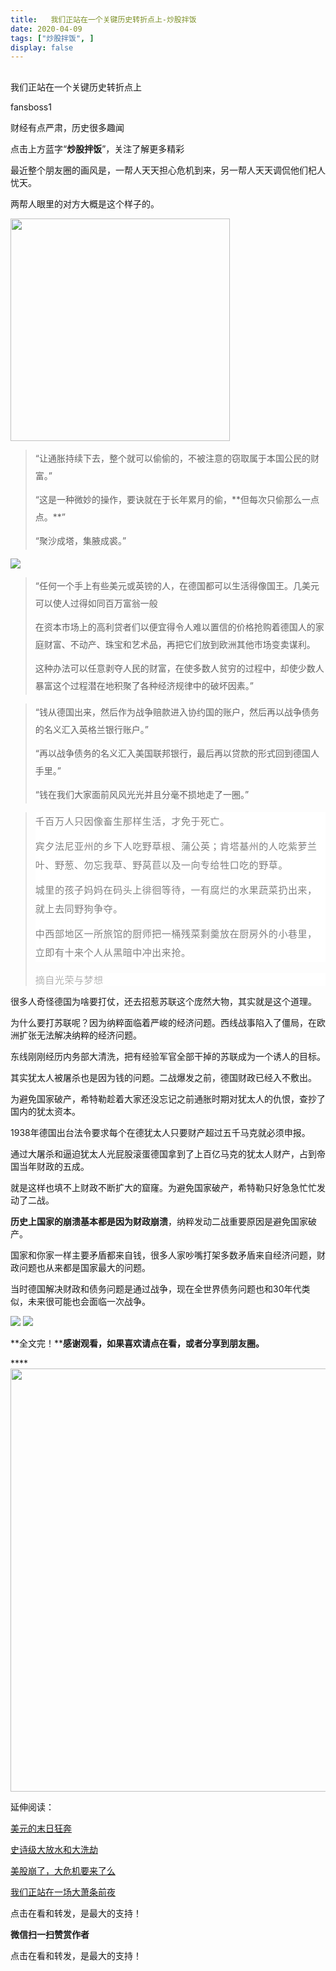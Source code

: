 ```yaml
---
title:   我们正站在一个关键历史转折点上-炒股拌饭
date: 2020-04-09
tags: ["炒股拌饭", ]
display: false
---
```



## 



我们正站在一个关键历史转折点上




fansboss1




财经有点严肃，历史很多趣闻


点击上方蓝字“**炒股拌饭**”，关注了解更多精彩

最近整个朋友圈的画风是，一帮人天天担心危机到来，另一帮人天天调侃他们杞人忧天。

两帮人眼里的对方大概是这个样子的。

<img class="rich_pages" data-ratio="1.0156494522691706" data-s="300,640" src="https://mmbiz.qpic.cn/sz_mmbiz_png/tnE2st4BmibZwkVBr4vzI7Xm4IW6pLa72gouL90B11UYrvuNxibRDj8FuLu9Wy2Mfb1235kfdf0DbGDSTc4mcjBA/640?wx_fmt=png" data-type="png" data-w="639" style="width: 351px;height: 356px;"/>

> <section class="js_blockquote_digest"><section><section style="text-align: start;margin-top: 10px;margin-bottom: 10px;line-height: 2em;">“让通胀持续下去，整个就可以偷偷的，不被注意的窃取属于本国公民的财富。”</section><section style="text-align: start;margin-top: 10px;margin-bottom: 10px;line-height: 2em;">“这是一种微妙的操作，要诀就在于长年累月的偷，**但每次只偷那么一点点。**”</section><section style="text-align: start;margin-top: 10px;margin-bottom: 10px;line-height: 2em;">“聚沙成塔，集腋成裘。”</section></section></section>

<img class="rich_pages" data-ratio="0.408" data-s="300,640" src="https://mmbiz.qpic.cn/sz_mmbiz_png/tnE2st4BmibZwkVBr4vzI7Xm4IW6pLa72hlcQ8oUl3mHr73sXB3seDGNzAs34ZEMxuU35zrE3FkZaIX9pAuUpTw/640?wx_fmt=png" data-type="png" data-w="625" style=""/>

> <section class="js_blockquote_digest" style="margin-top: 10px;margin-bottom: 10px;line-height: 2em;"><section style="margin-top: 10px;margin-bottom: 10px;line-height: 2em;">“任何一个手上有些美元或英镑的人，在德国都可以生活得像国王。几美元可以使人过得如同百万富翁一般</section><section style="margin-top: 10px;margin-bottom: 10px;line-height: 2em;">在资本市场上的高利贷者们以便宜得令人难以置信的价格抢购着德国人的家庭财富、不动产、珠宝和艺术品，再把它们放到欧洲其他市场变卖谋利。</section><section style="margin-top: 10px;margin-bottom: 10px;line-height: 2em;">这种办法可以任意剥夺人民的财富，在使多数人贫穷的过程中，却使少数人暴富这个过程潜在地积聚了各种经济规律中的破坏因素。”</section></section>

> <section class="js_blockquote_digest" style="margin-top: 10px;margin-bottom: 10px;line-height: 2em;"><section style="margin-top: 10px;margin-bottom: 10px;line-height: 2em;">“钱从德国出来，然后作为战争赔款进入协约国的账户，然后再以战争债务的名义汇入英格兰银行账户。”</section><section style="margin-top: 10px;margin-bottom: 10px;line-height: 2em;">“再以战争债务的名义汇入美国联邦银行，最后再以贷款的形式回到德国人手里。”</section><section style="margin-top: 10px;margin-bottom: 10px;line-height: 2em;">“钱在我们大家面前风风光光并且分毫不损地走了一圈。”</section></section>

> <section class="js_blockquote_digest"><section><section style="margin-top: 10px;margin-bottom: 10px;max-width: 100%;color: rgba(0, 0, 0, 0.5);font-family: -apple-system-font, BlinkMacSystemFont, &quot;Helvetica Neue&quot;, &quot;PingFang SC&quot;, &quot;Hiragino Sans GB&quot;, &quot;Microsoft YaHei UI&quot;, &quot;Microsoft YaHei&quot;, Arial, sans-serif;font-size: 15px;letter-spacing: 0.544px;white-space: normal;background-color: rgb(255, 255, 255);text-align: start;line-height: 2em;box-sizing: border-box !important;word-wrap: break-word !important;"><section style="margin-top: 10px;margin-bottom: 10px;max-width: 100%;line-height: 2em;box-sizing: border-box !important;word-wrap: break-word !important;">千百万人只因像畜生那样生活，才免于死亡。</section><section style="margin-top: 10px;margin-bottom: 10px;max-width: 100%;line-height: 2em;box-sizing: border-box !important;word-wrap: break-word !important;">宾夕法尼亚州的乡下人吃野草根、蒲公英；肯塔基州的人吃紫萝兰叶、野葱、勿忘我草、野莴苣以及一向专给牲口吃的野草。</section><section style="margin-top: 10px;margin-bottom: 10px;max-width: 100%;line-height: 2em;box-sizing: border-box !important;word-wrap: break-word !important;">城里的孩子妈妈在码头上徘徊等待，一有腐烂的水果蔬菜扔出来，就上去同野狗争夺。</section><section style="margin-top: 10px;margin-bottom: 10px;max-width: 100%;line-height: 2em;box-sizing: border-box !important;word-wrap: break-word !important;">中西部地区一所旅馆的厨师把一桶残菜剩羹放在厨房外的小巷里，立即有十来个人从黑暗中冲出来抢。</section></section><section class="blockquote_info" data-json="%7B%22type%22%3A%22out%22%2C%22source%22%3A%22url%22%2C%22digest%22%3A%22%22%2C%22digestLen%22%3A187%2C%22text%22%3A%22%E5%8D%83%E7%99%BE%E4%B8%87%E4%BA%BA%E5%8F%AA%E5%9B%A0%E5%83%8F%E7%95%9C%E7%94%9F%E9%82%A3%E6%A0%B7%E7%94%9F%E6%B4%BB%EF%BC%8C%E6%89%8D%E5%85%8D%E4%BA%8E%E6%AD%BB%E4%BA%A1%E3%80%82%E5%AE%BE%E5%A4%95%E6%B3%95%E5%B0%BC%E4%BA%9A%E5%B7%9E%E7%9A%84%E4%B9%A1%E4%B8%8B%E4%BA%BA%E5%90%83%E9%87%8E%E8%8D%89%E6%A0%B9%E3%80%81%E8%92%B2%E5%85%AC%E8%8B%B1%EF%BC%9B%E8%82%AF%E5%A1%94%E5%9F%BA%E5%B7%9E%E7%9A%84%E4%BA%BA%E5%90%83%E7%B4%AB%E8%90%9D%E5%85%B0%E5%8F%B6%E3%80%81%E9%87%8E%E8%91%B1%E3%80%81%E5%8B%BF%E5%BF%98%E6%88%91%E8%8D%89%E3%80%81%E9%87%8E%E8%8E%B4%E8%8B%A3%E4%BB%A5%E5%8F%8A%E4%B8%80%E5%90%91%E4%B8%93%E7%BB%99%E7%89%B2%E5%8F%A3%E5%90%83%E7%9A%84%E9%87%8E%E8%8D%89%E3%80%82%E5%9F%8E%E9%87%8C%E7%9A%84%E5%AD%A9%E5%AD%90%E5%A6%88%E5%A6%88%E5%9C%A8%E7%A0%81%E5%A4%B4%E4%B8%8A%E5%BE%98%E5%BE%8A%E7%AD%89%E5%BE%85%EF%BC%8C%E4%B8%80%E6%9C%89%E8%85%90%E7%83%82%E7%9A%84%E6%B0%B4%E6%9E%9C%E8%94%AC%E8%8F%9C%E6%89%94%E5%87%BA%E6%9D%A5%EF%BC%8C%E5%B0%B1%E4%B8%8A%E5%8E%BB%E5%90%8C%E9%87%8E%E7%8B%97%E4%BA%89%E5%A4%BA%E3%80%82%E8%94%AC%E8%8F%9C%E4%BB%8E%E7%A0%81%E5%A4%B4%E8%A3%85%E4%B8%8A%E5%8D%A1%E8%BD%A6%EF%BC%8C%E5%A5%B9%E4%BB%AC%E5%B0%B1%E8%B7%9F%E5%9C%A8%E5%90%8E%E8%BE%B9%E8%B7%91%EF%BC%8C%E6%9C%89%E4%BB%80%E4%B9%88%E6%8E%89%E4%B8%8B%E6%9D%A5%E5%B0%B1%E6%8D%A1%E3%80%82%E4%B8%AD%E8%A5%BF%E9%83%A8%E5%9C%B0%E5%8C%BA%E4%B8%80%E6%89%80%E6%97%85%E9%A6%86%E7%9A%84%E5%8E%A8%E5%B8%88%E6%8A%8A%E4%B8%80%E6%A1%B6%E6%AE%8B%E8%8F%9C%E5%89%A9%E7%BE%B9%E6%94%BE%E5%9C%A8%E5%8E%A8%E6%88%BF%E5%A4%96%E7%9A%84%E5%B0%8F%E5%B7%B7%E9%87%8C%EF%BC%8C%E7%AB%8B%E5%8D%B3%E6%9C%89%E5%8D%81%E6%9D%A5%E4%B8%AA%E4%BA%BA%E4%BB%8E%E9%BB%91%E6%9A%97%E4%B8%AD%E5%86%B2%E5%87%BA%E6%9D%A5%E6%8A%A2%E3%80%82%E2%80%8B%22%2C%22article%22%3A%7B%7D%2C%22hasReportOverSize%22%3Afalse%2C%22editorReportData%22%3A%5B%5D%2C%22from%22%3A%22%E6%91%98%E8%87%AA%E5%85%89%E8%8D%A3%E4%B8%8E%E6%A2%A6%E6%83%B3%22%7D" style="margin-top: 1.17647em;max-width: 100%;word-wrap: break-word;color: rgba(0, 0, 0, 0.3);font-family: -apple-system-font, BlinkMacSystemFont, &quot;Helvetica Neue&quot;, &quot;PingFang SC&quot;, &quot;Hiragino Sans GB&quot;, &quot;Microsoft YaHei UI&quot;, &quot;Microsoft YaHei&quot;, Arial, sans-serif;font-size: 15px;letter-spacing: 0.544px;white-space: normal;background-color: rgb(255, 255, 255);box-sizing: border-box !important;">摘自光荣与梦想</section></section></section>

很多人奇怪德国为啥要打仗，还去招惹苏联这个庞然大物，其实就是这个道理。

为什么要打苏联呢？因为纳粹面临着严峻的经济问题。西线战事陷入了僵局，在欧洲扩张无法解决纳粹的经济问题。

东线刚刚经历内务部大清洗，把有经验军官全部干掉的苏联成为一个诱人的目标。

其实犹太人被屠杀也是因为钱的问题。二战爆发之前，德国财政已经入不敷出。

为避免国家破产，希特勒趁着大家还没忘记之前通胀时期对犹太人的仇恨，查抄了国内的犹太资本。

1938年德国出台法令要求每个在德犹太人只要财产超过五千马克就必须申报。

通过大屠杀和逼迫犹太人光屁股滚蛋德国拿到了上百亿马克的犹太人财产，占到帝国当年财政的五成。

就是这样也填不上财政不断扩大的窟窿。为避免国家破产，希特勒只好急急忙忙发动了二战。

**历史上国家的崩溃基本都是因为财政崩溃**，纳粹发动二战重要原因是避免国家破产。

国家和你家一样主要矛盾都来自钱，很多人家吵嘴打架多数矛盾来自经济问题，财政问题也从来都是国家最大的问题。

当时德国解决财政和债务问题是通过战争，现在全世界债务问题也和30年代类似，未来很可能也会面临一次战争。





<img class="rich_pages" data-ratio="0.47543859649122805" data-s="300,640" src="https://mmbiz.qpic.cn/sz_mmbiz_png/tnE2st4Bmibap2gLQMNnYTfYico1NPBvOP4LbRhxZt3c58TXge0Ztd87adnBDhOPRsRJEAXPA0NwtklWstwmf3DA/640?wx_fmt=png" data-type="png" data-w="570" style=""/>

<img class="rich_pages" data-ratio="0.6119096509240246" data-s="300,640" src="https://mmbiz.qpic.cn/sz_mmbiz_png/tnE2st4BmibaHzegjBqU1HUNzZHD5wOLHLSYbz8nHM0boXfEZ9loCk7lJ4SNp96uDTRKE9s2p7FsDtt1rVhrf7Q/640?wx_fmt=png" data-type="png" data-w="487" style=""/>

**全文完！****感谢观看，如果喜欢请点在看，或者分享到朋友圈。**

****<img data-type="jpeg" data-ratio="0.5361111111111111" data-w="1080" src="https://mmbiz.qpic.cn/mmbiz_jpg/BSbL23YpK40anhWbxpiaP1hgCWiblK2nsZy9NicVLicA3CoKzQPicomHmazY7bKwibr9Ge4j6XHGGicFDH9vH4Dh0xkag/640?wx_fmt=jpeg" style="font-size: 16px;letter-spacing: 2px;text-indent: 0em;text-align: left;box-sizing: border-box !important;word-wrap: break-word !important;visibility: visible !important;width: 677px !important;"/>

延伸阅读：

[美元的末日狂奔](http://mp.weixin.qq.com/s?__biz=MzU4NTkwMDY5MQ==&amp;mid=2247485692&amp;idx=1&amp;sn=95d4ce35d71cba1ceda289d82d1951d4&amp;chksm=fd823f00caf5b61634dc3dd605afa11c13a103eb5f42828a49471d5585cb597feac31d2f43d1&amp;scene=21#wechat_redirect)

[史诗级大放水和大洗劫](http://mp.weixin.qq.com/s?__biz=MzU4NTkwMDY5MQ==&amp;mid=2247485771&amp;idx=1&amp;sn=3f1b6cc4e43561ebb30993f7fa3b16b6&amp;chksm=fd823eb7caf5b7a1f46c3526ab290d0b241e57a2ca8ebba1cc690a1eca87fbaa82f0d2a795c7&amp;scene=21#wechat_redirect)

[美股崩了，大危机要来了么](http://mp.weixin.qq.com/s?__biz=MzU4NTkwMDY5MQ==&amp;mid=2247485677&amp;idx=1&amp;sn=21590f97f00c9cf06fac241e1dbf5775&amp;chksm=fd823f11caf5b6070443d0b8c84f984dee25626db76ce185354fb81aea46b9d5e66edd097a3b&amp;scene=21#wechat_redirect)

[我们正站在一场大萧条前夜](http://mp.weixin.qq.com/s?__biz=MzU4NTkwMDY5MQ==&amp;mid=2247485796&amp;idx=1&amp;sn=80d7cc284735f80a81e9437d981f7021&amp;chksm=fd823e98caf5b78ebea9e239a2cdb5dbbbb5d74407756877b39dc1f301e333395fcf04ec2a16&amp;scene=21#wechat_redirect)

点击在看和转发，是最大的支持！


**微信扫一扫赞赏作者**






点击在看和转发，是最大的支持！